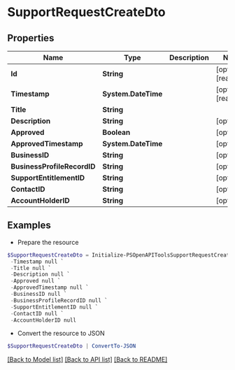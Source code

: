 # SupportRequestCreateDto
## Properties

Name | Type | Description | Notes
------------ | ------------- | ------------- | -------------
**Id** | **String** |  | [optional] [readonly] 
**Timestamp** | **System.DateTime** |  | [optional] [readonly] 
**Title** | **String** |  | 
**Description** | **String** |  | [optional] 
**Approved** | **Boolean** |  | [optional] 
**ApprovedTimestamp** | **System.DateTime** |  | [optional] 
**BusinessID** | **String** |  | [optional] 
**BusinessProfileRecordID** | **String** |  | [optional] 
**SupportEntitlementID** | **String** |  | [optional] 
**ContactID** | **String** |  | [optional] 
**AccountHolderID** | **String** |  | [optional] 

## Examples

- Prepare the resource
```powershell
$SupportRequestCreateDto = Initialize-PSOpenAPIToolsSupportRequestCreateDto  -Id null `
 -Timestamp null `
 -Title null `
 -Description null `
 -Approved null `
 -ApprovedTimestamp null `
 -BusinessID null `
 -BusinessProfileRecordID null `
 -SupportEntitlementID null `
 -ContactID null `
 -AccountHolderID null
```

- Convert the resource to JSON
```powershell
$SupportRequestCreateDto | ConvertTo-JSON
```

[[Back to Model list]](../README.md#documentation-for-models) [[Back to API list]](../README.md#documentation-for-api-endpoints) [[Back to README]](../README.md)

